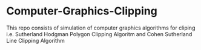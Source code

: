 # Computer-Graphics-Clipping
This repo consists of simulation of computer graphics algorithms for cliping i.e.
Sutherland Hodgman Polygon Clipping Algoritm and Cohen Sutherland Line Clipping Algorithm
